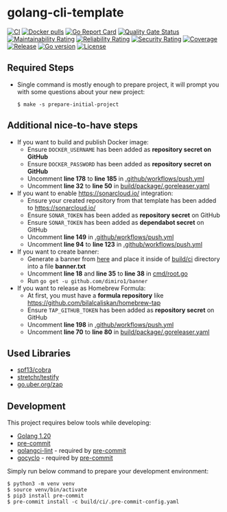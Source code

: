 # golang-cli-template
[![CI](https://github.com/bilalcaliskan/golang-cli-template/workflows/CI/badge.svg?event=push)](https://github.com/bilalcaliskan/golang-cli-template/actions?query=workflow%3ACI)
[![Docker pulls](https://img.shields.io/docker/pulls/bilalcaliskan/golang-cli-template)](https://hub.docker.com/r/bilalcaliskan/golang-cli-template/)
[![Go Report Card](https://goreportcard.com/badge/github.com/bilalcaliskan/golang-cli-template)](https://goreportcard.com/report/github.com/bilalcaliskan/golang-cli-template)
[![Quality Gate Status](https://sonarcloud.io/api/project_badges/measure?project=bilalcaliskan_golang-cli-template&metric=alert_status)](https://sonarcloud.io/summary/new_code?id=bilalcaliskan_golang-cli-template)
[![Maintainability Rating](https://sonarcloud.io/api/project_badges/measure?project=bilalcaliskan_golang-cli-template&metric=sqale_rating)](https://sonarcloud.io/summary/new_code?id=bilalcaliskan_golang-cli-template)
[![Reliability Rating](https://sonarcloud.io/api/project_badges/measure?project=bilalcaliskan_golang-cli-template&metric=reliability_rating)](https://sonarcloud.io/summary/new_code?id=bilalcaliskan_golang-cli-template)
[![Security Rating](https://sonarcloud.io/api/project_badges/measure?project=bilalcaliskan_golang-cli-template&metric=security_rating)](https://sonarcloud.io/summary/new_code?id=bilalcaliskan_golang-cli-template)
[![Coverage](https://sonarcloud.io/api/project_badges/measure?project=bilalcaliskan_golang-cli-template&metric=coverage)](https://sonarcloud.io/summary/new_code?id=bilalcaliskan_golang-cli-template)
[![Release](https://img.shields.io/github/release/bilalcaliskan/golang-cli-template.svg)](https://github.com/bilalcaliskan/golang-cli-template/releases/latest)
[![Go version](https://img.shields.io/github/go-mod/go-version/bilalcaliskan/golang-cli-template)](https://github.com/bilalcaliskan/golang-cli-template)
[![License](https://img.shields.io/badge/License-Apache%202.0-blue.svg)](https://opensource.org/licenses/Apache-2.0)

## Required Steps
- Single command is mostly enough to prepare project, it will prompt you with some questions about your new project:
  ```shell
  $ make -s prepare-initial-project
  ```

## Additional nice-to-have steps
- If you want to build and publish Docker image:
  - Ensure `DOCKER_USERNAME` has been added as **repository secret on GitHub**
  - Ensure `DOCKER_PASSWORD` has been added as **repository secret on GitHub**
  - Uncomment **line 178** to **line 185** in [.github/workflows/push.yml](.github/workflows/push.yml)
  - Uncomment **line 32** to **line 50** in [build/package/.goreleaser.yaml](build/package/.goreleaser.yaml)
- If you want to enable https://sonarcloud.io/ integration:
  - Ensure your created repository from that template has been added to https://sonarcloud.io/
  - Ensure `SONAR_TOKEN` has been added as **repository secret** on GitHub
  - Ensure `SONAR_TOKEN` has been added as **dependabot secret** on GitHub
  - Uncomment **line 149** in [.github/workflows/push.yml](.github/workflows/push.yml)
  - Uncomment **line 94** to **line 123** in [.github/workflows/push.yml](.github/workflows/push.yml)
- If you want to create banner:
  - Generate a banner from [here](https://devops.datenkollektiv.de/banner.txt/index.html) and place it inside of [build/ci](build/ci) directory into a file **banner.txt**
  - Uncomment **line 18** and **line 35** to **line 38** in [cmd/root.go](cmd/root.go)
  - Run `go get -u github.com/dimiro1/banner`
- If you want to release as Homebrew Formula:
  - At first, you must have a **formula repository** like https://github.com/bilalcaliskan/homebrew-tap
  - Ensure `TAP_GITHUB_TOKEN` has been added as **repository secret** on GitHub
  - Uncomment **line 198** in [.github/workflows/push.yml](.github/workflows/push.yml)
  - Uncomment **line 70** to **line 80** in [build/package/.goreleaser.yaml](build/package/.goreleaser.yaml)

## Used Libraries
- [spf13/cobra](https://github.com/spf13/cobra)
- [stretchr/testify](https://github.com/stretchr/testify)
- [go.uber.org/zap](https://go.uber.org/zap)

## Development
This project requires below tools while developing:
- [Golang 1.20](https://golang.org/doc/go1.20)
- [pre-commit](https://pre-commit.com/)
- [golangci-lint](https://golangci-lint.run/usage/install/) - required by [pre-commit](https://pre-commit.com/)
- [gocyclo](https://github.com/fzipp/gocyclo) - required by [pre-commit](https://pre-commit.com/)

Simply run below command to prepare your development environment:
```shell
$ python3 -m venv venv
$ source venv/bin/activate
$ pip3 install pre-commit
$ pre-commit install -c build/ci/.pre-commit-config.yaml
```

